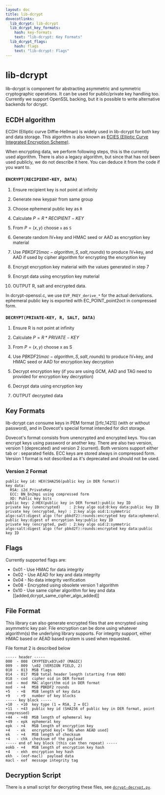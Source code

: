 ```yaml
---
layout: doc
title: lib-dcrypt
dovecotlinks:
  lib_dcrypt: lib-dcrypt
  lib_dcrypt_key_formats:
    hash: key-formats
    text: "lib-dcrypt: Key Formats"
  lib_dcrypt_flags:
    hash: flags
    text: "lib-dcrypt: Flags"
---
```


# lib-dcrypt

lib-dcrypt is component for abstracting asymmetric and symmetric
cryptographic operations. It can be used for public/private key handling
too. Currently we support OpenSSL backing, but it is possible to write
alternative backends for dcrypt.

## ECDH algorithm

ECDH (Elliptic curve Diffie-Hellman) is widely used in lib-dcrypt for
both key and data storage. This algorithm is also known as
[ECIES (Elliptic Curve Integrated Encryption Scheme)][ECIES].

When encrypting data, we perform following steps, this is the currently
used algorithm. There is also a legacy algorithm, but since that has not
been used publicly, we do not describe it here. You can deduce it from
the code if you want to.

### `ENCRYPT(RECIPIENT-KEY, DATA)`

1. Ensure recipient key is not point at infinity

1. Generate new keypair from same group

1. Choose ephemeral public key as `R`

1. Calculate $P = R * RECIPIENT-KEY$

1. From $P = (x,y)$ choose `x` as `S`

1. Generate random IV+key and HMAC seed or AAD as encryption key material

1. Use $PBKDF2(mac-algorithm, S, salt, rounds)$ to produce IV+key, and AAD if used by cipher algorithm for encrypting the encryption key

1. Encrypt encryption key material with the values generated in step 7

1. Encrypt data using encryption key material

1. OUTPUT R, salt and encrypted data.

In dcrypt-openssl.c, we use `EVP_PKEY_derive_*` for the actual
derivations. ephemeral public key is exported with EC_POINT_point2oct in
compressed form.

### `DECRYPT(PRIVATE-KEY, R, SALT, DATA)`

1. Ensure R is not point at infinity

1. Calculate $P = R * PRIVATE-KEY$

1. From $P = (x,y)$ choose x as S

1. Use $PBKDF2(mac-algorithm, S, salt, rounds)$ to produce IV+key, and HMAC seed or
   AAD for encryption key decryption

1. Decrypt encryption key (if you are using GCM, AAD and TAG need to provided for encryption key decryption)

1. Decrypt data using encryption key

1. OUTPUT decrypted data

## Key Formats

lib-dcrypt can consume keys in PEM format [[rfc,1421]] (with or without
password), and in Dovecot's special format intended for dict storage.

Dovecot's format consists from unencrypted and encrypted keys. You can
encrypt keys using password or another key. There are also two version,
version 1 (deprecated) and version 2 (current). Both versions support
either tab or : separated fields. ECC keys are stored always in
compressed form. Version 1 format is not described as it's deprecated
and should not be used.

### Version 2 Format

```
public key id: HEX(SHA256(public key in DER format))
key data:
  RSA: i2d_PrivateKey
  ECC: BN_bn2mpi using compressed form
  XD: Public key bits
public key: 2:HEX(public key in DER format):public key ID
private key (unencrypted)    : 2:key algo oid:0:key data:public key ID
private key (encrypted, key) : 2:key algo oid:1:symmetric algo:salt:digest algo (for pbkdf2):rounds:encrypted key data:ephemeral public key:digest of encryption key:public key ID
private key (encrypted, pwd) : 2:key algo oid:2:symmetric algo:salt:digest algo (for pbkd2f):rounds:encrypted key data:public key ID
```

## Flags

Currently supported flags are:

 - 0x01 - Use HMAC for data integrity
 - 0x02 - Use AEAD for key and data integrity
 - 0x04 - No data integrity verification
 - 0x08 - Encrypted using obsolete version 1 algorithm
 - 0x10 - Use same cipher algorithm for key and data [[added,dcrypt_same_cipher_algo_added]]

## File Format

This library can also generate encrypted files that are encrypted using
asymmetric key pair. File encryption can be done using whatever
algorithm(s) the underlying library supports. For integrity support,
either HMAC based or AEAD based system is used when requested.

File format 2 is described below

```
----- header -----
000  - 008  CRYPTED\x03\x07 (MAGIC)
009  - 009  \x02 (VERSION FIELD, 2)
010  - 013  MSB flags
014  - 017  MSB total header length (starting from 000)
018  - cod  cipher oid in DER format
cod  - mod  MAC algorithm oid in DER format
mod  - +4   MSB PBKDF2 rounds
+5   - +8   MSB length of key data
+9   - +9   number of key blocks
----- key block -----
+10  - +10  key type (1 = RSA, 2 = EC)
+11  - +43  public key id (SHA256 of public key in DER format, point compressed)
+44  - +48  MSB length of ephemeral key
+49  - epk  ephemeral key
epk  - +4   MSB length of encryption key
+4   - ek   encrypted key[+ TAG when AEAD used]
ek   - +4   MSB length of checksum
+4   - chk  checksum of the payload
----- end of key block (this can then repeat) -----
eokb - +4   MSB length of encryption key hash
+4   - ekh  encryption key hash
ekh  - (eof-macl)  payload data
macl - eof  message integrity tag
```

## Decryption Script

There is a small script for decrypting these files, see
[`dcrypt-decrypt.py`][dcrypt-decrypt].

[ECIES]: https://en.wikipedia.org/wiki/ECIES
[dcrypt-decrypt]: https://github.com/dovecot/tools/blob/main/dcrypt-decrypt.py
